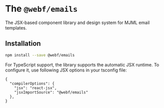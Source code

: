 # The `@webf/emails`

The JSX-based component library and design system for MJML email templates.


## Installation

```bash
npm install --save @webf/emails
```

For TypeScript support, the library supports the automatic JSX runtime. To configure it, use following JSX options in your tsconfig file:

``` jsonc
{
  "compilerOptions": {
    "jsx": "react-jsx",
    "jsxImportSource": "@webf/emails"
  },
}
```
